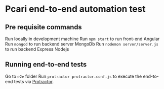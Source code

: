 # Pcari end-to-end automation test

## Pre requisite commands

Run locally in development machine 
Run `npm start` to run front-end Angular
Run `mongod` to run backend server MongoDb
Run `nodemon server/server.js` to run backend Express Nodejs 

## Running end-to-end tests

Go to `e2e` folder
Run `protractor protractor.conf.js` to execute the end-to-end tests via [Protractor](http://www.protractortest.org/).